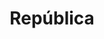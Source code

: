 ---
layout: bairro
title: República
regiao: zona-central
pb: "!1m18!1m12!1m3!1d7315.381495225123!2d-46.64224179999999!3d-23.54362279999999!2m3!1f0!2f0!3f0!3m2!1i1024!2i768!4f13.1!3m3!1m2!1s0x94ce5851c0395f3b%3A0xf36ea5aa7f8ff302!2zUmVww7pibGljYSwgU8OjbyBQYXVsbyAtIFNQ!5e0!3m2!1sen!2sbr!4v1427320688779"
location: -23.545107,-46.642778
photo_id: "16268485203"
---